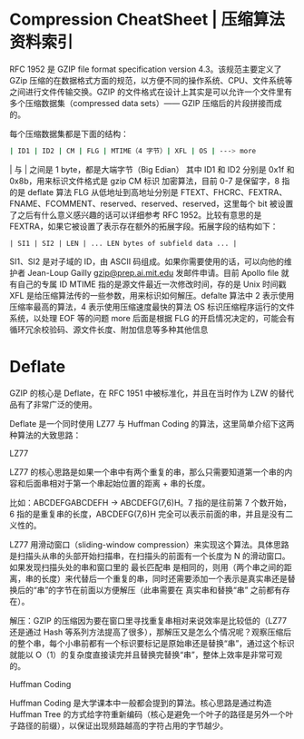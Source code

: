 # Compression CheatSheet | 压缩算法资料索引

RFC 1952 是 GZIP file format specification version 4.3。该规范主要定义了 GZip 压缩的在数据格式方面的规范，以方便不同的操作系统、CPU、文件系统等之间进行文件传输交换。GZIP 的文件格式在设计上其实是可以允许一个文件里有多个压缩数据集（compressed data sets）—— GZIP 压缩后的片段拼接而成的。

每个压缩数据集都是下面的结构：

```sh
| ID1 | ID2 | CM | FLG | MTIME（4 字节）| XFL | OS | ---> more
```

| 与 | 之间是 1 byte，都是大端字节（Big Edian）
其中 ID1 和 ID2 分别是 0x1f 和 0x8b，用来标识文件格式是 gzip
CM 标识 加密算法，目前 0-7 是保留字，8 指的是 deflate 算法
FLG 从低地址到高地址分别是 FTEXT、FHCRC、FEXTRA、FNAME、FCOMMENT、reserved、reserved、reserved，这里每个 bit 被设置了之后有什么意义感兴趣的话可以详细参考 RFC 1952。比较有意思的是 FEXTRA，如果它被设置了表示存在额外的拓展字段。拓展字段的结构如下：

```
| SI1 | SI2 | LEN | ... LEN bytes of subfield data ... |
```

SI1、SI2 是对子域的 ID，由 ASCII 码组成。如果你需要使用的话，可以向他的维护者 Jean-Loup Gailly <gzip@prep.ai.mit.edu> 发邮件申请。目前 Apollo file 就有自己的专属 ID
MTIME 指的是源文件最近一次修改时间，存的是 Unix 时间戳
XFL 是给压缩算法传的一些参数，用来标识如何解压。defalte 算法中 2 表示使用压缩率最高的算法，4 表示使用压缩速度最快的算法
OS 标识压缩程序运行的文件系统，以处理 EOF 等的问题
more 后面是根据 FLG 的开启情况决定的，可能会有 循环冗余校验码、源文件长度、附加信息等多种其他信息

# Deflate

GZIP 的核心是 Deflate，在 RFC 1951 中被标准化，并且在当时作为 LZW 的替代品有了非常广泛的使用。

Deflate 是一个同时使用 LZ77 与 Huffman Coding 的算法，这里简单介绍下这两种算法的大致思路：

LZ77

LZ77 的核心思路是如果一个串中有两个重复的串，那么只需要知道第一个串的内容和后面串相对于第一个串起始位置的距离 + 串的长度。

比如：ABCDEFGABCDEFH → ABCDEFG(7,6)H。7 指的是往前第 7 个数开始，6 指的是重复串的长度，ABCDEFG(7,6)H 完全可以表示前面的串，并且是没有二义性的。

LZ77 用滑动窗口（sliding-window compression）来实现这个算法。具体思路是扫描头从串的头部开始扫描串，在扫描头的前面有一个长度为 N 的滑动窗口。如果发现扫描头处的串和窗口里的 最长匹配串 是相同的，则用（两个串之间的距离，串的长度）来代替后一个重复的串，同时还需要添加一个表示是真实串还是替换后的“串”的字节在前面以方便解压（此串需要在 真实串和替换“串” 之前都有存在）。

解压：GZIP 的压缩因为要在窗口里寻找重复串相对来说效率是比较低的（LZ77 还是通过 Hash 等系列方法提高了很多），那解压又是怎么个情况呢？观察压缩后的整个串，每个小串前都有一个标识要标记是原始串还是替换“串”，通过这个标识就能以 O（1）的复杂度直接读完并且替换完替换“串”，整体上效率是非常可观的。

Huffman Coding

Huffman Coding 是大学课本中一般都会提到的算法。核心思路是通过构造 Huffman Tree 的方式给字符重新编码（核心是避免一个叶子的路径是另外一个叶子路径的前缀），以保证出现频路越高的字符占用的字节越少。
